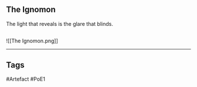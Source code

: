 ## The Ignomon
The light that reveals is the glare that blinds.
##
![[The Ignomon.png]]

---
## Tags
#Artefact
#PoE1